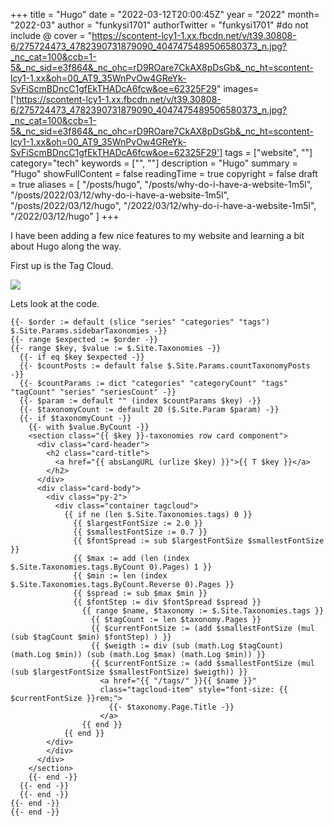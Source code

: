 +++
title = "Hugo"
date = "2022-03-12T20:00:45Z"
year = "2022"
month= "2022-03"
author = "funkysi1701"
authorTwitter = "funkysi1701" #do not include @
cover = "https://scontent-lcy1-1.xx.fbcdn.net/v/t39.30808-6/275724473_4782390731879090_4047475489506580373_n.jpg?_nc_cat=100&ccb=1-5&_nc_sid=e3f864&_nc_ohc=rD9ROare7CkAX8pDsGb&_nc_ht=scontent-lcy1-1.xx&oh=00_AT9_35WnPvOw4GReYk-SvFiScmBDncC1gfEkTHADcA6fcw&oe=62325F29"
images=['https://scontent-lcy1-1.xx.fbcdn.net/v/t39.30808-6/275724473_4782390731879090_4047475489506580373_n.jpg?_nc_cat=100&ccb=1-5&_nc_sid=e3f864&_nc_ohc=rD9ROare7CkAX8pDsGb&_nc_ht=scontent-lcy1-1.xx&oh=00_AT9_35WnPvOw4GReYk-SvFiScmBDncC1gfEkTHADcA6fcw&oe=62325F29']
tags = ["website", ""]
category="tech"
keywords = ["", ""]
description = "Hugo"
summary = "Hugo"
showFullContent = false
readingTime = true
copyright = false
draft = true
aliases = [
    "/posts/hugo",
    "/posts/why-do-i-have-a-website-1m5l",
    "/posts/2022/03/12/why-do-i-have-a-website-1m5l",
    "/posts/2022/03/12/hugo",
    "/2022/03/12/why-do-i-have-a-website-1m5l",
    "/2022/03/12/hugo"
]
+++

I have been adding a few nice features to my website and learning a bit about Hugo along the way.

First up is the Tag Cloud.

![](https://scontent-lcy1-1.xx.fbcdn.net/v/t39.30808-6/275724473_4782390731879090_4047475489506580373_n.jpg?_nc_cat=100&ccb=1-5&_nc_sid=e3f864&_nc_ohc=rD9ROare7CkAX8pDsGb&_nc_ht=scontent-lcy1-1.xx&oh=00_AT9_35WnPvOw4GReYk-SvFiScmBDncC1gfEkTHADcA6fcw&oe=62325F29)

Lets look at the code.

```
{{- $order := default (slice "series" "categories" "tags") $.Site.Params.sidebarTaxonomies -}}
{{- range $expected := $order -}}
{{- range $key, $value := $.Site.Taxonomies -}}
  {{- if eq $key $expected -}}
  {{- $countPosts := default false $.Site.Params.countTaxonomyPosts -}}
  {{- $countParams := dict "categories" "categoryCount" "tags" "tagCount" "series" "seriesCount" -}}
  {{- $param := default "" (index $countParams $key) -}}
  {{- $taxonomyCount := default 20 ($.Site.Param $param) -}}
  {{- if $taxonomyCount -}}
    {{- with $value.ByCount -}}
    <section class="{{ $key }}-taxonomies row card component">
      <div class="card-header">
        <h2 class="card-title">
          <a href="{{ absLangURL (urlize $key) }}">{{ T $key }}</a>
        </h2>
      </div>
      <div class="card-body">
        <div class="py-2">
          <div class="container tagcloud">
            {{ if ne (len $.Site.Taxonomies.tags) 0 }}
              {{ $largestFontSize := 2.0 }}
              {{ $smallestFontSize := 0.7 }}
              {{ $fontSpread := sub $largestFontSize $smallestFontSize }}
              {{ $max := add (len (index $.Site.Taxonomies.tags.ByCount 0).Pages) 1 }}
              {{ $min := len (index $.Site.Taxonomies.tags.ByCount.Reverse 0).Pages }}
              {{ $spread := sub $max $min }}
              {{ $fontStep := div $fontSpread $spread }}
                {{ range $name, $taxonomy := $.Site.Taxonomies.tags }}
                  {{ $tagCount := len $taxonomy.Pages }}
                  {{ $currentFontSize := (add $smallestFontSize (mul (sub $tagCount $min) $fontStep) ) }}
                  {{ $weigth := div (sub (math.Log $tagCount) (math.Log $min)) (sub (math.Log $max) (math.Log $min)) }}
                  {{ $currentFontSize := (add $smallestFontSize (mul (sub $largestFontSize $smallestFontSize) $weigth)) }}
                    <a href="{{ "/tags/" }}{{ $name }}" 
                    class="tagcloud-item" style="font-size: {{ $currentFontSize }}rem;">
                      {{- $taxonomy.Page.Title -}}
                    </a>
                {{ end }}
            {{ end }}
        </div>
        </div>
      </div>
    </section>
    {{- end -}}
  {{- end -}}
  {{- end -}}
{{- end -}}
{{- end -}}
```